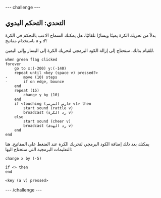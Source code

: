 --- challenge ---

## التحدي: التحكم اليدوي

بدلاً من تحريك الكرة يمينًا ويسارًا تلقائيًا، هل يمكنك السماح الاعب بالتحكم في الكرة باستخدام مفاتيح `a` و `d`؟

للقيام بذلك، ستحتاج إلى إزالة الكود البرمجي لتحريك الكرة إلى اليسار وإلى اليمين.

```blocks3
when green flag clicked
forever
    go to x:(-200) y:(-140)
    repeat until <key (space v) pressed?>
-       move (10) steps
-       if on edge, bounce
    end
    repeat (15)
        change y by (10)
    end
    if <touching (حارس المرمى v)> then
        start sound (rattle v)
        broadcast (رد الكرة v)
    else
        start sound (cheer v)
        broadcast (رد الهدف v)
    end
end
```

يمكنك بعد ذلك إضافة الكود البرمجي لتحريك الكرة عند الضغط على المفاتيح. هنا التعليمات البرمجية التي ستحتاج اليها:

```blocks3
change x by (-5)

if <> then 
end

<key (a v) pressed>
```

--- /challenge ---
